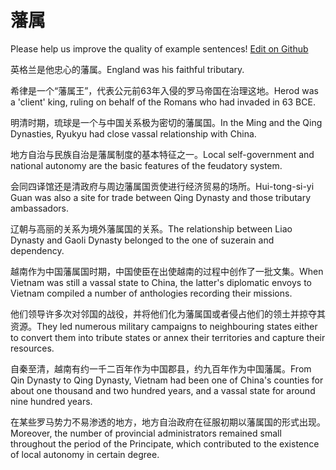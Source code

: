 # 藩属

Please help us improve the quality of example sentences! [Edit on Github](https://github.com/jiyushe/jiyu-example-sentence-source/blob/main/chinese/fanshu_1.md)

<p><span class="chinese">英格兰是他忠心的藩属。</span><span class="english">England was his faithful tributary.</span></p>

<p><span class="chinese">希律是一个“藩属王”，代表公元前63年入侵的罗马帝国在治理这地。</span><span class="english">Herod was a 'client' king, ruling on behalf of the Romans who had invaded in 63 BCE.</span></p>

<p><span class="chinese">明清时期，琉球是一个与中国关系极为密切的藩属国。</span><span class="english">In the Ming and the Qing Dynasties, Ryukyu had close vassal relationship with China.</span></p>

<p><span class="chinese">地方自治与民族自治是藩属制度的基本特征之一。</span><span class="english">Local self-government and national autonomy are the basic features of the feudatory system.</span></p>

<p><span class="chinese">会同四译馆还是清政府与周边藩属国贡使进行经济贸易的场所。</span><span class="english">Hui-tong-si-yi Guan was also a site for trade between Qing Dynasty and those tributary ambassadors.</span></p>

<p><span class="chinese">辽朝与高丽的关系为境外藩属国的关系。</span><span class="english">The relationship between Liao Dynasty and Gaoli Dynasty belonged to the one of suzerain and dependency.</span></p>

<p><span class="chinese">越南作为中国藩属国时期，中国使臣在出使越南的过程中创作了一批文集。</span><span class="english">When Vietnam was still a vassal state to China, the latter's diplomatic envoys to Vietnam compiled a number of anthologies recording their missions.</span></p>

<p><span class="chinese">他们领导许多次对邻国的战役，并将他们化为藩属国或者侵占他们的领土并掠夺其资源。</span><span class="english">They led numerous military campaigns to neighbouring states either to convert them into tribute states or annex their territories and capture their resources.</span></p>

<p><span class="chinese">自秦至清，越南有约一千二百年作为中国郡县，约九百年作为中国藩属。</span><span class="english">From Qin Dynasty to Qing Dynasty, Vietnam had been one of China's counties for about one thousand and two hundred years, and a vassal state for around nine hundred years.</span></p>

<p><span class="chinese">在某些罗马势力不易渗透的地方，地方自治政府在征服初期以藩属国的形式出现。</span><span class="english">Moreover, the number of provincial administrators remained small throughout the period of the Principate, which contributed to the existence of local autonomy in certain degree.</span></p>

